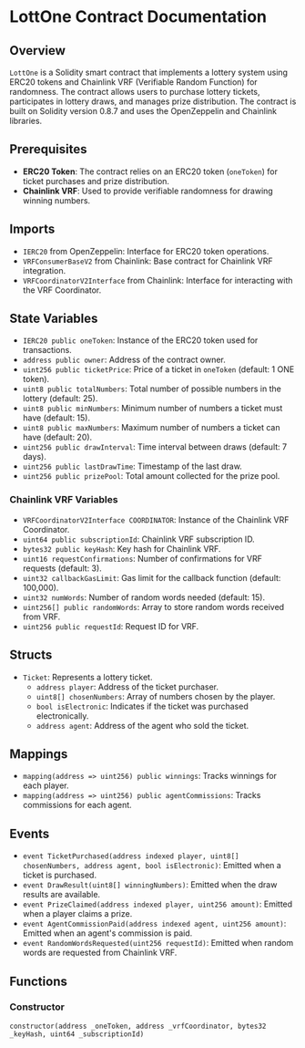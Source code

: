 # LottOne Contract Documentation

## Overview

`LottOne` is a Solidity smart contract that implements a lottery system using ERC20 tokens and Chainlink VRF (Verifiable Random Function) for randomness. The contract allows users to purchase lottery tickets, participates in lottery draws, and manages prize distribution. The contract is built on Solidity version 0.8.7 and uses the OpenZeppelin and Chainlink libraries.

## Prerequisites

- **ERC20 Token**: The contract relies on an ERC20 token (`oneToken`) for ticket purchases and prize distribution.
- **Chainlink VRF**: Used to provide verifiable randomness for drawing winning numbers.

## Imports

- `IERC20` from OpenZeppelin: Interface for ERC20 token operations.
- `VRFConsumerBaseV2` from Chainlink: Base contract for Chainlink VRF integration.
- `VRFCoordinatorV2Interface` from Chainlink: Interface for interacting with the VRF Coordinator.

## State Variables

- `IERC20 public oneToken`: Instance of the ERC20 token used for transactions.
- `address public owner`: Address of the contract owner.
- `uint256 public ticketPrice`: Price of a ticket in `oneToken` (default: 1 ONE token).
- `uint8 public totalNumbers`: Total number of possible numbers in the lottery (default: 25).
- `uint8 public minNumbers`: Minimum number of numbers a ticket must have (default: 15).
- `uint8 public maxNumbers`: Maximum number of numbers a ticket can have (default: 20).
- `uint256 public drawInterval`: Time interval between draws (default: 7 days).
- `uint256 public lastDrawTime`: Timestamp of the last draw.
- `uint256 public prizePool`: Total amount collected for the prize pool.

### Chainlink VRF Variables

- `VRFCoordinatorV2Interface COORDINATOR`: Instance of the Chainlink VRF Coordinator.
- `uint64 public subscriptionId`: Chainlink VRF subscription ID.
- `bytes32 public keyHash`: Key hash for Chainlink VRF.
- `uint16 requestConfirmations`: Number of confirmations for VRF requests (default: 3).
- `uint32 callbackGasLimit`: Gas limit for the callback function (default: 100,000).
- `uint32 numWords`: Number of random words needed (default: 15).
- `uint256[] public randomWords`: Array to store random words received from VRF.
- `uint256 public requestId`: Request ID for VRF.

## Structs

- `Ticket`: Represents a lottery ticket.
  - `address player`: Address of the ticket purchaser.
  - `uint8[] chosenNumbers`: Array of numbers chosen by the player.
  - `bool isElectronic`: Indicates if the ticket was purchased electronically.
  - `address agent`: Address of the agent who sold the ticket.

## Mappings

- `mapping(address => uint256) public winnings`: Tracks winnings for each player.
- `mapping(address => uint256) public agentCommissions`: Tracks commissions for each agent.

## Events

- `event TicketPurchased(address indexed player, uint8[] chosenNumbers, address agent, bool isElectronic)`: Emitted when a ticket is purchased.
- `event DrawResult(uint8[] winningNumbers)`: Emitted when the draw results are available.
- `event PrizeClaimed(address indexed player, uint256 amount)`: Emitted when a player claims a prize.
- `event AgentCommissionPaid(address indexed agent, uint256 amount)`: Emitted when an agent's commission is paid.
- `event RandomWordsRequested(uint256 requestId)`: Emitted when random words are requested from Chainlink VRF.

## Functions

### Constructor

```solidity
constructor(address _oneToken, address _vrfCoordinator, bytes32 _keyHash, uint64 _subscriptionId)

